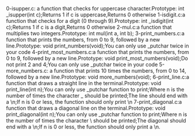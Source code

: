 0-isupper.c: a function that checks for uppercase character.Prototype: int _isupper(int c);Returns 1 if c is uppercase,Returns 0 otherwise
1-isdigit.c:a function that checks for a digit (0 through 9).Prototype: int _isdigit(int c);Returns 1 if c is a digit,Returns 0 otherwise
2-mul.c:a function that multiplies two integers.Prototype: int mul(int a, int b);
3-print_numbers.c:a function that prints the numbers, from 0 to 9, followed by a new line.Prototype: void print_numbers(void);You can only use _putchar twice in your code
4-print_most_numbers.c:a function that prints the numbers, from 0 to 9, followed by a new line.Prototype: void print_most_numbers(void);Do not print 2 and 4;You can only use _putchar twice in your code
5-more_numbers.c: a function that prints 10 times the numbers, from 0 to 14, followed by a new line.Prototype: void more_numbers(void);
6-print_line.c:a function that draws a straight line in the terminal.Prototype: void print_line(int n);You can only use _putchar function to print;Where n is the number of times the character _ should be printed;The line should end with a \n;If n is 0 or less, the function should only print \n
7-print_diagonal.c:a function that draws a diagonal line on the terminal.Prototype: void print_diagonal(int n);You can only use _putchar function to print;Where n is the number of times the character \ should be printed;The diagonal should end with a \n;If n is 0 or less, the function should only print a \n.
